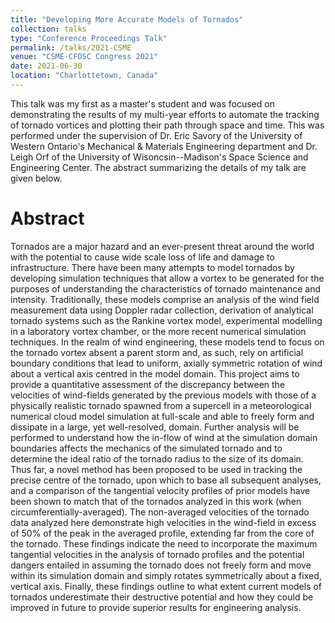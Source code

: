 ```yaml
---
title: "Developing More Accurate Models of Tornados"
collection: talks
type: "Conference Proceedings Talk"
permalink: /talks/2021-CSME
venue: "CSME-CFDSC Congress 2021"
date: 2021-06-30
location: "Charlottetown, Canada"
---
```


This talk was my first as a master's student and was focused on demonstrating the results of my multi-year efforts to automate the tracking of tornado vortices and plotting their path through space and time. This was performed under the supervision of Dr. Eric Savory of the University of Western Ontario's Mechanical & Materials Engineering department and Dr. Leigh Orf of the University of Wisoncsin--Madison's Space Science and Engineering Center. The abstract summarizing the details of my talk are given below.

Abstract
=======
Tornados are a major hazard and an ever-present threat around the world with the potential to cause wide scale loss of life and damage to infrastructure. There have been many attempts to model tornados by developing simulation techniques that allow a vortex to be generated for the purposes of understanding the characteristics of tornado maintenance and intensity. Traditionally, these models comprise an analysis of the wind field measurement data using Doppler radar collection, derivation of analytical tornado systems such as the Rankine vortex model, experimental modelling in a laboratory vortex chamber, or the more recent numerical simulation techniques. In the realm of wind engineering, these models tend to focus on the tornado vortex absent a parent storm and, as such, rely on artificial boundary conditions that lead to uniform, axially symmetric rotation of wind about a vertical axis centred in the model domain. This project aims to provide a quantitative assessment of the discrepancy between the velocities of wind-fields generated by the previous models with those of a physically realistic tornado spawned from a supercell in a meteorological numerical cloud model simulation at full-scale and able to freely form and dissipate in a large, yet well-resolved, domain. Further analysis will be performed to understand how the in-flow of wind at the simulation domain boundaries affects the mechanics of the simulated tornado and to determine the ideal ratio of the tornado radius to the size of its domain. Thus far, a novel method has been proposed to be used in tracking the precise centre of the tornado, upon which to base all subsequent analyses, and a comparison of the tangential velocity profiles of prior models have been shown to match that of the tornados analyzed in this work (when circumferentially-averaged). The non-averaged velocities of the tornado data analyzed here demonstrate high velocities in the wind-field in excess of 50% of the peak in the averaged profile, extending far from the core of the tornado. These findings indicate the need to incorporate the maximum tangential velocities in the analysis of tornado profiles and the potential dangers entailed in assuming the tornado does not freely form and move within its simulation domain and simply rotates symmetrically about a fixed, vertical axis. Finally, these findings outline to what extent current models of tornados underestimate their destructive potential and how they could be improved in future to provide superior results for engineering analysis.